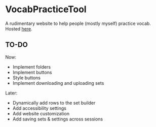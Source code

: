 # VocabPracticeTool

A rudimentary website to help people (mostly myself) practice vocab. Hosted [here](https://autofloccinaucinihilipilificator.github.io./).

## TO-DO

Now:

- Implement folders
- Implement buttons
- Style buttons
- Implement downloading and uploading sets

Later:
- Dynamically add rows to the set builder
- Add accessibility settings
- Add website customization
- Add saving sets & settings across sessions
